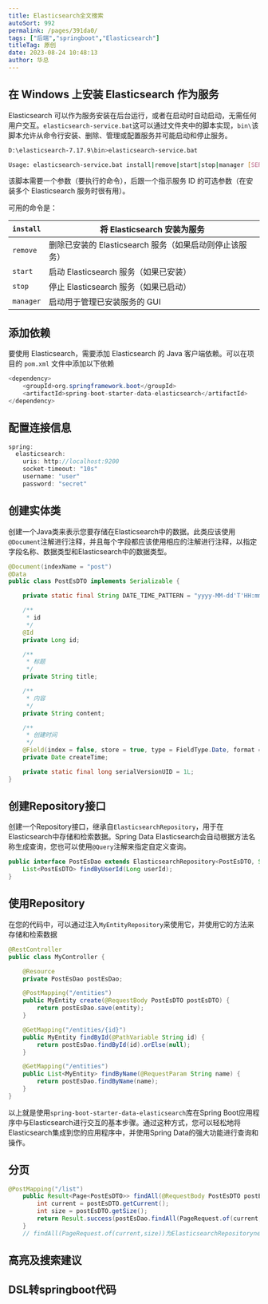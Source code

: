 ```yaml
---
title: Elasticsearch全文搜索
autoSort: 992
permalink: /pages/391da0/
tags: ["后端","springboot","Elasticsearch"]
titleTag: 原创
date: 2023-08-24 10:48:13
author: 华总
---
```


## 在 Windows 上安装 Elasticsearch 作为服务

Elasticsearch 可以作为服务安装在后台运行，或者在启动时自动启动，无需任何用户交互。`elasticsearch-service.bat`这可以通过文件夹中的脚本实现，`bin\`该脚本允许从命令行安装、删除、管理或配置服务并可能启动和停止服务。

```bash
D:\elasticsearch-7.17.9\bin>elasticsearch-service.bat

Usage: elasticsearch-service.bat install|remove|start|stop|manager [SERVICE_ID]
```

该脚本需要一个参数（要执行的命令），后跟一个指示服务 ID 的可选参数（在安装多个 Elasticsearch 服务时很有用）。

可用的命令是：

| `install` | 将 Elasticsearch 安装为服务                             |
| --------- | ------------------------------------------------------- |
| `remove`  | 删除已安装的 Elasticsearch 服务（如果启动则停止该服务） |
| `start`   | 启动 Elasticsearch 服务（如果已安装）                   |
| `stop`    | 停止 Elasticsearch 服务（如果已启动）                   |
| `manager` | 启动用于管理已安装服务的 GUI                            |



## 添加依赖

要使用 Elasticsearch，需要添加 Elasticsearch 的 Java 客户端依赖。可以在项目的 `pom.xml` 文件中添加以下依赖

```java
<dependency>
    <groupId>org.springframework.boot</groupId>
    <artifactId>spring-boot-starter-data-elasticsearch</artifactId>
</dependency>
```

## 配置连接信息

```java
spring:
  elasticsearch:
    uris: http://localhost:9200
    socket-timeout: "10s"
    username: "user"
    password: "secret"
```



## 创建实体类

创建一个Java类来表示您要存储在Elasticsearch中的数据。此类应该使用`@Document`注解进行注释，并且每个字段都应该使用相应的注解进行注释，以指定字段名称、数据类型和Elasticsearch中的数据类型。

```java
@Document(indexName = "post")
@Data
public class PostEsDTO implements Serializable {

    private static final String DATE_TIME_PATTERN = "yyyy-MM-dd'T'HH:mm:ss.SSS'Z'";

    /**
     * id
     */
    @Id
    private Long id;

    /**
     * 标题
     */
    private String title;

    /**
     * 内容
     */
    private String content;

    /**
     * 创建时间
     */
    @Field(index = false, store = true, type = FieldType.Date, format = {}, pattern = DATE_TIME_PATTERN)
    private Date createTime;

    private static final long serialVersionUID = 1L;
}

```

## 创建Repository接口

创建一个Repository接口，继承自`ElasticsearchRepository`，用于在Elasticsearch中存储和检索数据。Spring Data Elasticsearch会自动根据方法名称生成查询，您也可以使用`@Query`注解来指定自定义查询。

```java
public interface PostEsDao extends ElasticsearchRepository<PostEsDTO, String> {
    List<PostEsDTO> findByUserId(Long userId);
}
```

## 使用Repository

在您的代码中，可以通过注入`MyEntityRepository`来使用它，并使用它的方法来存储和检索数据

```java
@RestController
public class MyController {

    @Resource
    private PostEsDao postEsDao;

    @PostMapping("/entities")
    public MyEntity create(@RequestBody PostEsDTO postEsDTO) {
        return postEsDao.save(entity);
    }

    @GetMapping("/entities/{id}")
    public MyEntity findById(@PathVariable String id) {
        return postEsDao.findById(id).orElse(null);
    }

    @GetMapping("/entities")
    public List<MyEntity> findByName(@RequestParam String name) {
        return postEsDao.findByName(name);
    }
}

```

以上就是使用`spring-boot-starter-data-elasticsearch`库在Spring Boot应用程序中与Elasticsearch进行交互的基本步骤。通过这种方式，您可以轻松地将Elasticsearch集成到您的应用程序中，并使用Spring Data的强大功能进行查询和操作。

## 分页

```java
@PostMapping("/list")
    public Result<Page<PostEsDTO>> findAll(@RequestBody PostEsDTO postEsDTO) {
        int current = postEsDTO.getCurrent();
        int size = postEsDTO.getSize();
        return Result.success(postEsDao.findAll(PageRequest.of(current,size))); 
    }
    // findAll(PageRequest.of(current,size))为ElasticsearchRepositorynei'zhi
```

## 高亮及搜索建议

## DSL转springboot代码






